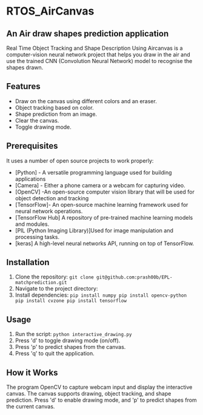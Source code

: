 # RTOS_AirCanvas
## An Air draw shapes prediction application


Real Time Object Tracking and Shape Description Using Aircanvas is a computer-vision neural network project that helps you draw in the air and use the trained CNN (Convolution Neural Network) model to recognise the shapes drawn.



## Features
- Draw on the canvas using different colors and an eraser.
- Object tracking based on color.
- Shape prediction from an image.
- Clear the canvas.
- Toggle drawing mode.

## Prerequisites

It uses a number of open source projects to work properly:

- [Python] - A versatile programming language used for building applications
- [Camera] - Either a phone camera or a webcam for capturing video.
- [OpenCV] -An open-source computer vision library that will be used for object detection and tracking
- [TensorFlow]- An open-source machine learning framework used for neural network operations.
- [TensorFlow Hub] A repository of pre-trained machine learning models and modules.
- [PIL (Python Imaging Library)]Used for image manipulation and processing tasks.
- [keras] A high-level neural networks API, running on top of TensorFlow.


## Installation

1. Clone the repository: `git clone git@github.com:prash00b/EPL-matchprediction.git`
2. Navigate to the project directory:
3. Install dependencies: `pip install numpy
pip install opencv-python
pip install cvzone
pip install tensorflow`


## Usage

1. Run the script: `python interactive_drawing.py`
2. Press 'd' to toggle drawing mode (on/off).
3. Press 'p' to predict shapes from the canvas.
4. Press 'q' to quit the application.
   
## How it Works

The program OpenCV to capture webcam input and display the interactive canvas. The canvas supports drawing, object tracking, and shape prediction. Press 'd' to enable drawing mode, and 'p' to predict shapes from the current canvas.
